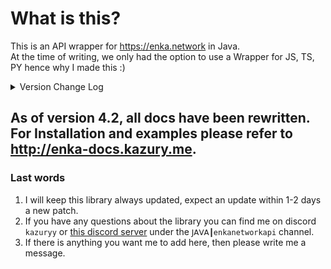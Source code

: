 # What is this?

This is an API wrapper for https://enka.network in Java.
<br> At the time of writing, we only had the option to use a Wrapper for JS, TS, PY hence why I made this :)

<details>
<summary>Version Change Log</summary>

> Update - 08/05/2024 - Library Version: 4.6 | Honkai: Star Rail Update
- Added new 2.2 [version data](<https://github.com/kazuryyx/EnkaNetworkAPI/commit/e97b3a2b14bfa68df50472121c0920a7554dc69c>)
- New Methods:
  - ``SRUserCharacter#getTreeElements``
  - ``SRUserCharacter#getProps``
  - ``SRUserInformation#getMusicCount``
  - ``SRUserInformation#getRelicCount``
  - ``SRUserInformation#getBookCount``
  - ``SRUserInformation#getPureFictionLevel``
  - ``SRUserInformation#getPureFictionStars``
  - ``SRRelic#getSetId``
  - ``SRLightcone#getId``
  - ``SRLightcone#getGameData``
- New Caches: ``HONKAI_META``, ``HONKAI_LIGHTCONES``

> Update - 24/04/2024 - Library Version: 4.6 | Genshin Impact Update
- Added new 4.6 [version data](<https://github.com/kazuryyx/EnkaNetworkAPI/commit/f8f0b4a574c53df32292c5aa45bb872305ef8700>)
- Method deprecations:
    - ``SRCharacterData#getPath``. Use ``SRCharacterData#getCharacterPath`` instead
- New Methods & Changes:
    - ``EnkaCaches#getProfileIcon(Pair)`` -> ``EnkaCaches#getProfileIcon(long)``
    - ``GenshinUserWeapon#getId``
    - ``GenshinArtifact#getAscensionData``
    - ``GenshinUserCharacter#getAscensionData``
    - ``GenshinUserWeapon#getAscensionData``
- Adds support for calculating character, weapon mats & relic experience. See [the docs](<https://enka-docs.kazury.me/api/material-calculation>) for example.
- Adds support for blocking caches. See [the docs](<https://enka-docs.kazury.me/api/getting-started#blocking-specific-caches>) for example.
- Several bug fixes introduced in previous version & during changes

> Update - 27/03/2024 - Library Version: 4.5 | Honkai: Star Rail Update
- Added new 2.1 [version data](https://github.com/kazuryyx/EnkaNetworkAPI/commit/c6a6bacaddc7fcd81d46f155f44c7671e5fb59e3)
- Fix simulated universe, platform for non-existing accounts
- New Methods & Changes:
    - **getValueType()** (in ``SRAppendProp``)
    - **getAvatarCutinFront()** -> **getSplashArt()** (in ``SRCharacterData``)
    - **getAvatarRoundIcon()** (in ``SRCharacterData``)
    - **getCharacterId()** (in ``SRCharacterData``)

> Update - 13/03/2024 - Library Version: 4.5 | Genshin Impact Update
- Added new 4.5 [version data](https://github.com/kazuryyx/EnkaNetworkAPI/commit/140f868f003e8588f1403098242e2db336547010)
- Fixed element-less traveler
- Method changes:
    - ``getNamecardUrl`` in ``GenshinNamecard`` is not ``Nullable`` anymore
    - ``getName`` in ``SRNameable``, ``GenshinNameable`` is not ``Nullable`` anymore. Not existing keys will return ``""``
  
**Note:** There have been other changes before 4.3, however I will not include them here. I will update this when a new version drops
</details>

## As of version 4.2, all docs have been rewritten. For Installation and examples please refer to http://enka-docs.kazury.me.

### Last words
1. I will keep this library always updated, expect an update within 1-2 days a new patch.
2. If you have any questions about the library you can find me on discord ``kazuryy`` or [this discord server](https://discord.gg/CuXPVGJDhk) under the ``𝖩𝖠𝖵𝖠┃enkanetworkapi`` channel.
3. If there is anything you want me to add here, then please write me a message.
